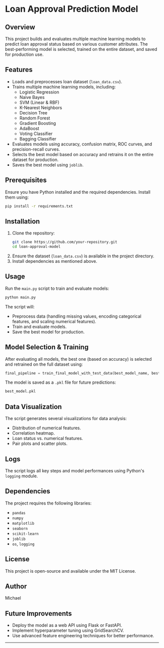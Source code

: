 # Loan Approval Prediction Model

## Overview
This project builds and evaluates multiple machine learning models to predict loan approval status based on various customer attributes. The best-performing model is selected, trained on the entire dataset, and saved for production use.

## Features
- Loads and preprocesses loan dataset (`loan_data.csv`).
- Trains multiple machine learning models, including:
  - Logistic Regression
  - Naive Bayes
  - SVM (Linear & RBF)
  - K-Nearest Neighbors
  - Decision Tree
  - Random Forest
  - Gradient Boosting
  - AdaBoost
  - Voting Classifier
  - Bagging Classifier
- Evaluates models using accuracy, confusion matrix, ROC curves, and precision-recall curves.
- Selects the best model based on accuracy and retrains it on the entire dataset for production.
- Saves the best model using `joblib`.

## Prerequisites
Ensure you have Python installed and the required dependencies. Install them using:
```bash
pip install -r requirements.txt
```

## Installation
1. Clone the repository:
   ```bash
   git clone https://github.com/your-repository.git
   cd loan-approval-model
   ```
2. Ensure the dataset (`loan_data.csv`) is available in the project directory.
3. Install dependencies as mentioned above.

## Usage
Run the `main.py` script to train and evaluate models:
```bash
python main.py
```

The script will:
- Preprocess data (handling missing values, encoding categorical features, and scaling numerical features).
- Train and evaluate models.
- Save the best model for production.

## Model Selection & Training
After evaluating all models, the best one (based on accuracy) is selected and retrained on the full dataset using:
```python
final_pipeline = train_final_model_with_test_data(best_model_name, best_model.named_steps['model'], X, y, preprocessor)
```
The model is saved as a `.pkl` file for future predictions:
```bash
best_model.pkl
```

## Data Visualization
The script generates several visualizations for data analysis:
- Distribution of numerical features.
- Correlation heatmap.
- Loan status vs. numerical features.
- Pair plots and scatter plots.

## Logs
The script logs all key steps and model performances using Python's `logging` module.

## Dependencies
The project requires the following libraries:
- `pandas`
- `numpy`
- `matplotlib`
- `seaborn`
- `scikit-learn`
- `joblib`
- `os`, `logging`

## License
This project is open-source and available under the MIT License.

## Author
Michael 

## Future Improvements
- Deploy the model as a web API using Flask or FastAPI.
- Implement hyperparameter tuning using GridSearchCV.
- Use advanced feature engineering techniques for better performance.

---

